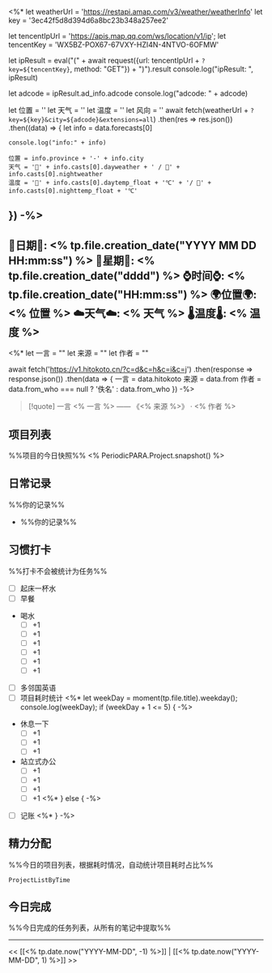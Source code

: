 <%* 
let weatherUrl = 'https://restapi.amap.com/v3/weather/weatherInfo'
let key = '3ec42f5d8d394d6a8bc23b348a257ee2'

let tencentIpUrl = 'https://apis.map.qq.com/ws/location/v1/ip';
let tencentKey = 'WX5BZ-POX67-67VXY-HZI4N-4NTVO-6OFMW'

let ipResult = eval("(" + await request({url: tencentIpUrl + `?key=${tencentKey}`, method: "GET"}) + ")").result
console.log("ipResult: ", ipResult)

let adcode = ipResult.ad_info.adcode
console.log("adcode: " + adcode)

let 位置 = ''
let 天气 = ''
let 温度 = ''
let 风向 = ''
await fetch(weatherUrl + `?key=${key}&city=${adcode}&extensions=all`)
.then(res => res.json())
.then((data) => {
	let info = data.forecasts[0]
	
	console.log("info:" + info)
	
	位置 = info.province + '-' + info.city
	天气 = '🌅' + info.casts[0].dayweather + ' / 🌃' + info.casts[0].nightweather
	温度 = '🌅' + info.casts[0].daytemp_float + '℃' + '/ 🌃' + info.casts[0].nighttemp_float + '℃'
})
-%>
---
🌻日期🌻: <% tp.file.creation_date("YYYY MM DD HH:mm:ss") %>
🌙星期🌙: <% tp.file.creation_date("dddd") %>
⌚️时间⌚️: <% tp.file.creation_date("HH:mm:ss") %>
🌍位置🌍: <% 位置 %>
☁️天气☁️: <% 天气 %>
🌡️温度🌡️: <% 温度 %>
---
<%*
let 一言 = ""
let 来源 = ""
let 作者 = ""

await fetch('https://v1.hitokoto.cn/?c=d&c=h&c=i&c=j')
.then(response => response.json())
.then(data => { 
	一言 = data.hitokoto
	来源 = data.from
	作者 = data.from_who === null ? '佚名' : data.from_who
})
-%>
>[!quote] 一言
 <% 一言 %>  —— 《<% 来源 %>》 · <% 作者 %>
## 项目列表
%%项目的今日快照%%
<% PeriodicPARA.Project.snapshot() %>
## 日常记录
%%你的记录%%
- %%你的记录%%
## 习惯打卡
%%打卡不会被统计为任务%%
- [ ] 起床一杯水
- [ ] 早餐
- 喝水
	- [ ] +1
	- [ ] +1
	- [ ] +1
	- [ ] +1
	- [ ] +1
	- [ ] +1
- [ ] 多邻国英语
- [ ] 项目耗时统计
<%* let weekDay = moment(tp.file.title).weekday(); console.log(weekDay); if (weekDay + 1 <= 5) { -%>
- 休息一下
	- [ ] +1
	- [ ] +1
	- [ ] +1
- 站立式办公
	- [ ] +1
	- [ ] +1
	- [ ] +1
	- [ ] +1
	<%* } else { -%>
- [ ] 记账 
<%* } -%>
## 精力分配
%%今日的项目列表，根据耗时情况，自动统计项目耗时占比%%
```PeriodicPARA
ProjectListByTime
```
## 今日完成
%%今日完成的任务列表，从所有的笔记中提取%%


---
<< [[<% tp.date.now("YYYY-MM-DD", -1) %>]] | [[<% tp.date.now("YYYY-MM-DD", 1) %>]] >>